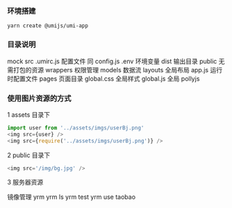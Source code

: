 ### 环境搭建
```
yarn create @umijs/umi-app
```

### 目录说明
mock
src 
.umirc.js 配置文件 同 config.js
.env 环境变量
dist 输出目录
public 无需打包的资源
  wrappers 权限管理
  models 数据流
  layouts 全局布局
  app.js 运行时配置文件
  pages 页面目录
  global.css 全局样式
  global.js 全局 pollyjs

### 使用图片资源的方式

1 assets 目录下

```js
import user from '../assets/imgs/userBj.png'
<img src={user} />
<img src={require('../assets/imgs/userBj.png')} />
```

2 public 目录下
```js
<img src='/img/bg.jpg' />
```

3 服务器资源


镜像管理 yrm
yrm ls 
yrm test
yrm use taobao
